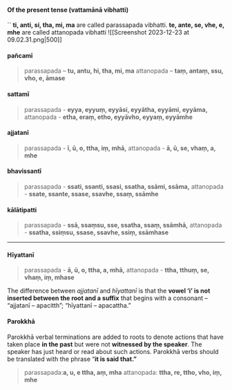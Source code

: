 #### Of the present tense (vattamānā vibhatti)
``
	**ti, anti, si, tha, mi, ma** are called parassapada vibhatti. 
	**te, ante, se, vhe, e, mhe** are called attanopada vibhatti
	![[Screenshot 2023-12-23 at 09.02.31.png|500]]

#### pañcamī
>parassapada – **tu, antu, hi, tha, mi, ma** 
>attanopada – **taṃ, antaṃ, ssu, vho, e, āmase**

#### sattamī
>parassapada - **eyya, eyyuṃ, eyyāsi, eyyātha, eyyāmi, eyyāma,** 
>attanopada - **etha, eraṃ, etho, eyyāvho, eyyaṃ, eyyāmhe**

#### ajjatanī
>parassapada - **ī, ū, o, ttha, iṃ, mhā,** 
>attanopada - **ā, ū, se, vhaṃ, a, mhe**

#### bhavissantī
>parassapada - **ssati, ssanti, ssasi, ssatha, ssāmi, ssāma,** 
>attanopada - **ssate, ssante, ssase, ssavhe, ssaṃ, ssāmhe**

#### kālātipatti
>parassapada - **ssā, ssaṃsu, sse, ssatha, ssaṃ, ssāmhā,** 
>attanopada - **ssatha, ssiṃsu, ssase, ssavhe, ssiṃ, ssāmhase**

---
#### Hīyattanī
>parassapada - **ā, ū, o, ttha, a, mhā,** 
>attanopada - **ttha, tthuṃ, se, vhaṃ, iṃ, mhase**

The difference between *ajjatanī* and *hīyattanī* is that the **vowel ‘i’ is not inserted between the root and a suffix** that begins with a consonant – “ajjatanī – apacitth”; “hīyattanī – apacattha.”

#### Parokkhā
Parokkhā verbal terminations are added to roots to denote actions that have taken place **in the past** but were not **witnessed by the speaker**. The speaker has just heard or read about such actions.
Parokkhā verbs should be translated with the phrase “**it is said that.”**
> parassapada:**a, u, e ttha, aṃ, mha** 
>attanopada: **ttha, re, ttho, vho, iṃ, mhe**
